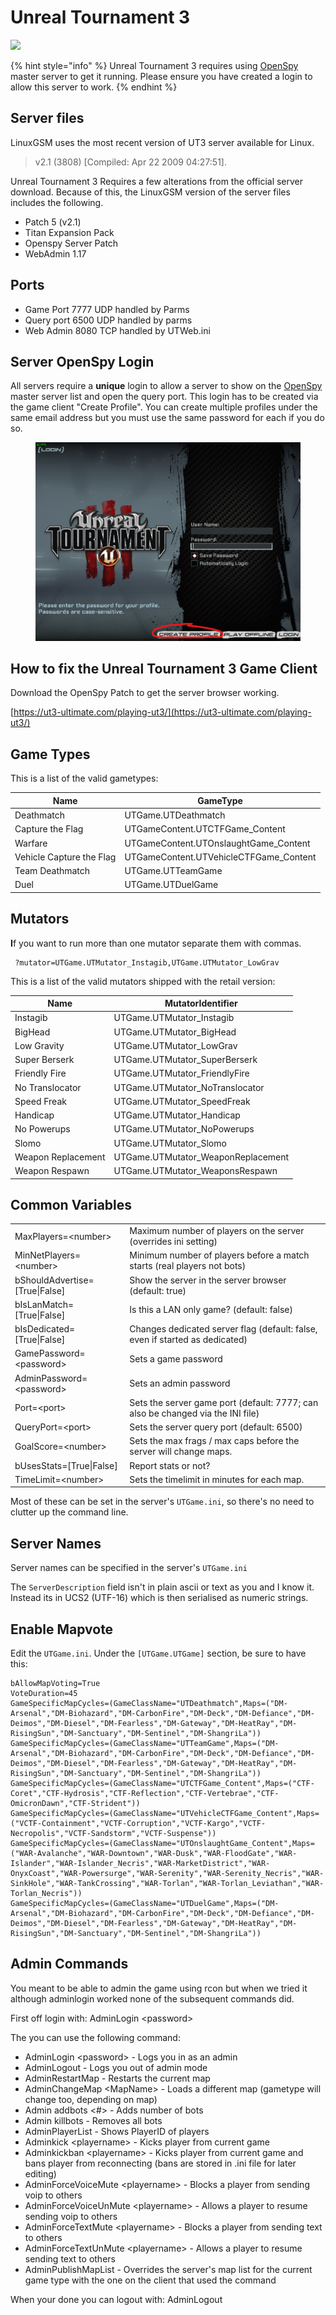 # Unreal Tournament 3

![](../.gitbook/assets/unreal-tournament-3.jpg)

{% hint style="info" %}
Unreal Tournament 3 requires using [OpenSpy](unreal-tournament-3.md#server-openspy-login) master server to get it running. Please ensure you have created a login to allow this server to work.
{% endhint %}

## Server files

LinuxGSM uses the most recent version of UT3 server available for Linux.

> v2.1 (3808) \[Compiled: Apr 22 2009 04:27:51].

Unreal Tournament 3 Requires a few alterations from the official server download. Because of this, the LinuxGSM version of the server files includes the following.

* Patch 5 (v2.1)
* Titan Expansion Pack
* Openspy Server Patch
* WebAdmin 1.17

## Ports

* Game Port 7777 UDP handled by Parms
* Query port 6500 UDP handled by parms
* Web Admin 8080 TCP handled by UTWeb.ini

## **Server OpenSpy Login**

All servers require a **unique** login to allow a server to show on the [OpenSpy](https://openspy.net) master server list and open the query port. This login has to be created via the game client "Create Profile". You can create multiple profiles under the same email address but you must use the same password for each if you do so.

<figure><img src="../.gitbook/assets/image (1).png" alt=""><figcaption></figcaption></figure>

## How to fix the Unreal Tournament 3 Game Client

Download the OpenSpy Patch to get the server browser working.

[https://ut3-ultimate.com/playing-ut3/](https://ut3-ultimate.com/playing-ut3/)

## **Game Types**

This is a list of the valid gametypes:

| Name                     | GameType                                |
| ------------------------ | --------------------------------------- |
| Deathmatch               | UTGame.UTDeathmatch                     |
| Capture the Flag         | UTGameContent.UTCTFGame\_Content        |
| Warfare                  | UTGameContent.UTOnslaughtGame\_Content  |
| Vehicle Capture the Flag | UTGameContent.UTVehicleCTFGame\_Content |
| Team Deathmatch          | UTGame.UTTeamGame                       |
| Duel                     | UTGame.UTDuelGame                       |

## **Mutators**

**I**f you want to run more than one mutator separate them with commas.

```
 ?mutator=UTGame.UTMutator_Instagib,UTGame.UTMutator_LowGrav
```

This is a list of the valid mutators shipped with the retail version:

| Name               | MutatorIdentifier                   |
| ------------------ | ----------------------------------- |
| Instagib           | UTGame.UTMutator\_Instagib          |
| BigHead            | UTGame.UTMutator\_BigHead           |
| Low Gravity        | UTGame.UTMutator\_LowGrav           |
| Super Berserk      | UTGame.UTMutator\_SuperBerserk      |
| Friendly Fire      | UTGame.UTMutator\_FriendlyFire      |
| No Translocator    | UTGame.UTMutator\_NoTranslocator    |
| Speed Freak        | UTGame.UTMutator\_SpeedFreak        |
| Handicap           | UTGame.UTMutator\_Handicap          |
| No Powerups        | UTGame.UTMutator\_NoPowerups        |
| Slomo              | UTGame.UTMutator\_Slomo             |
| Weapon Replacement | UTGame.UTMutator\_WeaponReplacement |
| Weapon Respawn     | UTGame.UTMutator\_WeaponsRespawn    |

## **Common Variables**

|                                 |                                                                                  |
| ------------------------------- | -------------------------------------------------------------------------------- |
| MaxPlayers=\<number>            | Maximum number of players on the server (overrides ini setting)                  |
| MinNetPlayers=\<number>         | Minimum number of players before a match starts (real players not bots)          |
| bShouldAdvertise=\[True\|False] | Show the server in the server browser (default: true)                            |
| bIsLanMatch=\[True\|False]      | Is this a LAN only game? (default: false)                                        |
| bIsDedicated=\[True\|False]     | Changes dedicated server flag (default: false, even if started as dedicated)     |
| GamePassword=\<password>        | Sets a game password                                                             |
| AdminPassword=\<password>       | Sets an admin password                                                           |
| Port=\<port>                    |  Sets the server game port (default: 7777; can also be changed via the INI file) |
| QueryPort=\<port>               | Sets the server query port (default: 6500)                                       |
| GoalScore=\<number>             | Sets the max frags / max caps before the server will change maps.                |
| bUsesStats=\[True\|False]       | Report stats or not?                                                             |
| TimeLimit=\<number>             | Sets the timelimit in minutes for each map.                                      |

Most of these can be set in the server's `UTGame.ini`, so there's no need to clutter up the command line.

## **Server Names**

Server names can be specified in the server's `UTGame.ini`

The `ServerDescription` field isn't in plain ascii or text as you and I know it. Instead its in UCS2 (UTF-16) which is then serialised as numeric strings.

## **Enable Mapvote**

Edit the `UTGame.ini`. Under the `[UTGame.UTGame]` section, be sure to have this:

```
bAllowMapVoting=True
VoteDuration=45
GameSpecificMapCycles=(GameClassName="UTDeathmatch",Maps=("DM-Arsenal","DM-Biohazard","DM-CarbonFire","DM-Deck","DM-Defiance","DM-Deimos","DM-Diesel","DM-Fearless","DM-Gateway","DM-HeatRay","DM-RisingSun","DM-Sanctuary","DM-Sentinel","DM-ShangriLa"))
GameSpecificMapCycles=(GameClassName="UTTeamGame",Maps=("DM-Arsenal","DM-Biohazard","DM-CarbonFire","DM-Deck","DM-Defiance","DM-Deimos","DM-Diesel","DM-Fearless","DM-Gateway","DM-HeatRay","DM-RisingSun","DM-Sanctuary","DM-Sentinel","DM-ShangriLa"))
GameSpecificMapCycles=(GameClassName="UTCTFGame_Content",Maps=("CTF-Coret","CTF-Hydrosis","CTF-Reflection","CTF-Vertebrae","CTF-OmicronDawn","CTF-Strident"))
GameSpecificMapCycles=(GameClassName="UTVehicleCTFGame_Content",Maps=("VCTF-Containment","VCTF-Corruption","VCTF-Kargo","VCTF-Necropolis","VCTF-Sandstorm","VCTF-Suspense"))
GameSpecificMapCycles=(GameClassName="UTOnslaughtGame_Content",Maps=("WAR-Avalanche","WAR-Downtown","WAR-Dusk","WAR-FloodGate","WAR-Islander","WAR-Islander_Necris","WAR-MarketDistrict","WAR-OnyxCoast","WAR-Powersurge","WAR-Serenity","WAR-Serenity_Necris","WAR-SinkHole","WAR-TankCrossing","WAR-Torlan","WAR-Torlan_Leviathan","WAR-Torlan_Necris"))
GameSpecificMapCycles=(GameClassName="UTDuelGame",Maps=("DM-Arsenal","DM-Biohazard","DM-CarbonFire","DM-Deck","DM-Defiance","DM-Deimos","DM-Diesel","DM-Fearless","DM-Gateway","DM-HeatRay","DM-RisingSun","DM-Sanctuary","DM-Sentinel","DM-ShangriLa"))
```

## **Admin Commands**

You meant to be able to admin the game using rcon but when we tried it although adminlogin worked none of the subsequent commands did.

First off login with: AdminLogin \<password>

The you can use the following command:

* AdminLogin \<password> - Logs you in as an admin
* AdminLogout - Logs you out of admin mode
* AdminRestartMap - Restarts the current map
* AdminChangeMap \<MapName> - Loads a different map (gametype will change too, depending on map)
* Admin addbots <#> - Adds number of bots
* Admin killbots - Removes all bots
* AdminPlayerList - Shows PlayerID of players
* Adminkick \<playername> - Kicks player from current game
* Adminkickban \<playername> - Kicks player from current game and bans player from reconnecting (bans are stored in .ini file for later editing)
* AdminForceVoiceMute \<playername> - Blocks a player from sending voip to others
* AdminForceVoiceUnMute \<playername> - Allows a player to resume sending voip to others
* AdminForceTextMute \<playername> - Blocks a player from sending text to others
* AdminForceTextUnMute \<playername> - Allows a player to resume sending text to others
* AdminPublishMapList - Overrides the server's map list for the current game type with the one on the client that used the command

When your done you can logout with: AdminLogout
